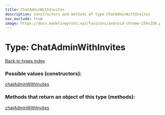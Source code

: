 ```yaml
---
title: ChatAdminWithInvites
description: constructors and methods of type ChatAdminWithInvites
nav_exclude: true
image: https://docs.madelineproto.xyz/favicons/android-chrome-256x256.png
---
```

# Type: ChatAdminWithInvites
[Back to types index](index.md)



### Possible values (constructors):

[chatAdminWithInvites](../constructors/chatAdminWithInvites.md)  



### Methods that return an object of this type (methods):



[chatAdminWithInvites](../constructors/chatAdminWithInvites.md)  

